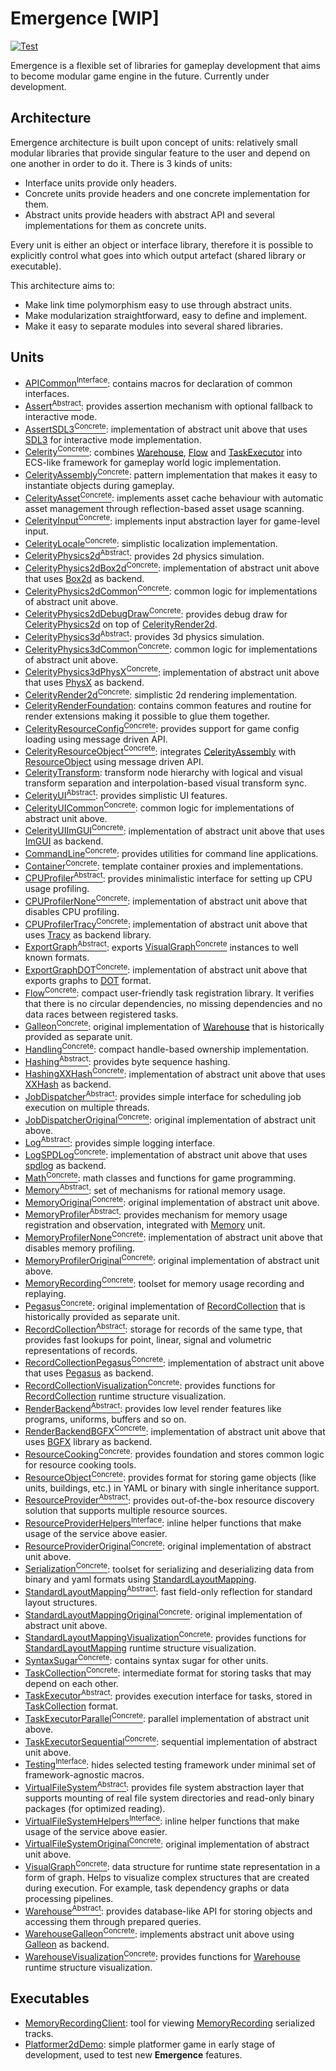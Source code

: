 # Emergence [WIP]

[![Test](https://github.com/KonstantinTomashevich/Emergence/actions/workflows/Test.yml/badge.svg?branch=master&event=push)](https://github.com/KonstantinTomashevich/Emergence/actions/workflows/Test.yml)

Emergence is a flexible set of libraries for gameplay development that aims to become modular game engine in the future.
Currently under development.

## Architecture

Emergence architecture is built upon concept of units: relatively small modular libraries that provide singular feature
to the user and depend on one another in order to do it. There is 3 kinds of units:

- Interface units provide only headers.
- Concrete units provide headers and one concrete implementation for them.
- Abstract units provide headers with abstract API and several implementations for them as concrete units.

Every unit is either an object or interface library, therefore it is possible to explicitly control what goes into
which output artefact (shared library or executable).

This architecture aims to:

- Make link time polymorphism easy to use through abstract units.
- Make modularization straightforward, easy to define and implement.
- Make it easy to separate modules into several shared libraries.

## Units

- [APICommon<sup>Interface</sup>](./Unit/APICommon): contains macros for declaration of common interfaces.
- [Assert<sup>Abstract</sup>](./Unit/Assert): provides assertion mechanism with optional fallback to interactive mode.
- [AssertSDL3<sup>Concrete</sup>](./Unit/AssertSDL3): implementation of abstract unit above that uses
  [SDL3](https://github.com/libsdl-org/SDL) for interactive mode implementation.
- [Celerity<sup>Concrete</sup>](./Unit/Celerity): combines [Warehouse](./Unit/Warehouse/README.md),
  [Flow](./Unit/Flow/README.md) and [TaskExecutor](./Unit/TaskExecutor/README.md) into ECS-like framework for gameplay
  world logic implementation.
- [CelerityAssembly<sup>Concrete</sup>](./Unit/CelerityAssembly/README.md): pattern implementation that makes
  it easy to instantiate objects during gameplay.
- [CelerityAsset<sup>Concrete</sup>](./Unit/CelerityAsset/README.md): implements asset cache behaviour with automatic
  asset management through reflection-based asset usage scanning.
- [CelerityInput<sup>Concrete</sup>](./Unit/CelerityInput/README.md): implements input abstraction layer for game-level
  input.
- [CelerityLocale<sup>Concrete</sup>](./Unit/CelerityLocale/README.md): simplistic localization implementation.
- [CelerityPhysics2d<sup>Abstract</sup>](./Unit/CelerityPhysics2d/README.md): provides 2d physics simulation.
- [CelerityPhysics2dBox2d<sup>Concrete</sup>](./Unit/CelerityPhysics2dBox2d/README.md): implementation of abstract unit
  above that uses [Box2d](https://box2d.org/) as backend.
- [CelerityPhysics2dCommon<sup>Concrete</sup>](./Unit/CelerityPhysics2dCommon/README.md): common logic for
  implementations of abstract unit above.
- [CelerityPhysics2dDebugDraw<sup>Concrete</sup>](./Unit/CelerityPhysics2dDebugDraw/README.md): provides debug draw for
  [CelerityPhysics2d](./Unit/CelerityPhysics2d/README.md) on top of
  [CelerityRender2d](./Unit/CelerityRender2d/README.md).
- [CelerityPhysics3d<sup>Abstract</sup>](./Unit/CelerityPhysics3d/README.md): provides 3d physics simulation.
- [CelerityPhysics3dCommon<sup>Concrete</sup>](./Unit/CelerityPhysics3dCommon/README.md): common logic for
  implementations of abstract unit above.
- [CelerityPhysics3dPhysX<sup>Concrete</sup>](./Unit/CelerityPhysics3dPhysX/README.md): implementation of abstract unit
  above that uses [PhysX](https://github.com/NVIDIAGameWorks/PhysX) as backend.
- [CelerityRender2d<sup>Concrete</sup>](./Unit/CelerityRender2d/README.md): simplistic 2d rendering implementation.
- [CelerityRenderFoundation](./Unit/CelerityRenderFoundation/README.md): contains common features and
  routine for render extensions making it possible to glue them together.
- [CelerityResourceConfig<sup>Concrete</sup>](./Unit/CelerityResourceConfig/README.md): provides support for game config
  loading using message driven API.
- [CelerityResourceObject<sup>Concrete</sup>](./Unit/CelerityResourceObject/README.md): integrates
  [CelerityAssembly](./Unit/CelerityAssembly/README.md) with
  [ResourceObject](./Unit/ResourceObject/README.md) using message driven API.
- [CelerityTransform](./Unit/CelerityTransform/README.md): transform node hierarchy with logical and
  visual transform separation and interpolation-based visual transform sync.
- [CelerityUI<sup>Abstract</sup>](./Unit/CelerityUI/README.md): provides simplistic UI features.
- [CelerityUICommon<sup>Concrete</sup>](./Unit/CelerityUICommon/README.md): common logic for
  implementations of abstract unit above.
- [CelerityUIImGUI<sup>Concrete</sup>](./Unit/CelerityUIImGUI/README.md): implementation of abstract unit
  above that uses [ImGUI](https://github.com/ocornut/imgui) as backend.
- [CommandLine<sup>Concrete</sup>](./Unit/CommandLine/README.md): provides utilities for command line applications.
- [Container<sup>Concrete</sup>](./Unit/Container/README.md): template container proxies and implementations.
- [CPUProfiler<sup>Abstract</sup>](./Unit/CPUProfiler/README.md): provides minimalistic interface for setting up CPU
  usage profiling.
- [CPUProfilerNone<sup>Concrete</sup>](./Unit/CPUProfilerNone/README.md): implementation of abstract unit above that
  disables CPU profiling.
- [CPUProfilerTracy<sup>Concrete</sup>](./Unit/CPUProfilerTracy/README.md): implementation of abstract unit above that
  uses [Tracy](https://github.com/wolfpld/tracy) as backend library.
- [ExportGraph<sup>Abstract</sup>](./Unit/ExportGraph/README.md): exports
  [VisualGraph<sup>Concrete</sup>](./Unit/VisualGraph/README.md) instances to well known formats.
- [ExportGraphDOT<sup>Concrete</sup>](./Unit/ExportGraphDOT/README.md): implementation of abstract unit above that
  exports graphs to [DOT](https://graphviz.org/doc/info/lang.html) format.
- [Flow<sup>Concrete</sup>](./Unit/Flow/README.md): compact user-friendly task registration library. It verifies that
  there is no circular dependencies, no missing dependencies and no data races between registered tasks.
- [Galleon<sup>Concrete</sup>](./Unit/Galleon/README.md): original implementation
  of [Warehouse](./Unit/Warehouse/README.md) that is historically provided as separate unit.
- [Handling<sup>Concrete</sup>](./Unit/Handling/README.md): compact handle-based ownership implementation.
- [Hashing<sup>Abstract</sup>](./Unit/Hashing/README.md): provides byte sequence hashing.
- [HashingXXHash<sup>Concrete</sup>](./Unit/HashingXXHash/README.md): implementation of abstract unit above that
  uses [XXHash](https://github.com/Cyan4973/xxHash) as backend.
- [JobDispatcher<sup>Abstract</sup>](./Unit/JobDispatcher/README.md): provides simple interface for scheduling job
  execution on multiple threads.
- [JobDispatcherOriginal<sup>Concrete</sup>](./Unit/JobDispatcherOriginal/README.md): original implementation of
  abstract unit above.
- [Log<sup>Abstract</sup>](./Unit/Log/README.md): provides simple logging interface.
- [LogSPDLog<sup>Concrete</sup>](./Unit/LogSPDLog/README.md): implementation of abstract unit above that
  uses [spdlog](https://github.com/gabime/spdlog) as backend.
- [Math<sup>Concrete</sup>](./Unit/Math/README.md): math classes and functions for game programming.
- [Memory<sup>Abstract</sup>](./Unit/Memory/README.md): set of mechanisms for rational memory usage.
- [MemoryOriginal<sup>Concrete</sup>](./Unit/MemoryOriginal/README.md): original implementation of abstract unit above.
- [MemoryProfiler<sup>Abstract</sup>](./Unit/MemoryProfiler/README.md): provides mechanism for memory usage registration
  and observation, integrated with [Memory](./Unit/Memory/README.md) unit.
- [MemoryProfilerNone<sup>Concrete</sup>](./Unit/MemoryProfilerNone/README.md): implementation of abstract unit above
  that disables memory profiling.
- [MemoryProfilerOriginal<sup>Concrete</sup>](./Unit/MemoryProfilerOriginal/README.md): original implementation of
  abstract unit above.
- [MemoryRecording<sup>Concrete</sup>](./Unit/MemoryRecording/README.md): toolset for memory usage recording and
  replaying.
- [Pegasus<sup>Concrete</sup>](./Unit/Pegasus/README.md): original implementation
  of [RecordCollection](./Unit/RecordCollection/README.md) that is historically provided as separate unit.
- [RecordCollection<sup>Abstract</sup>](./Unit/RecordCollection/README.md): storage for records of the same type, that
  provides fast lookups for point, linear, signal and volumetric representations of records.
- [RecordCollectionPegasus<sup>Concrete</sup>](./Unit/RecordCollectionPegasus/README.md): implementation of abstract
  unit above that uses [Pegasus](./Unit/Pegasus/README.md) as backend.
- [RecordCollectionVisualization<sup>Concrete</sup>](./Unit/RecordCollectionVisualization/README.md): provides functions
  for [RecordCollection](./Unit/RecordCollection/README.md) runtime structure visualization.
- [RenderBackend<sup>Abstract</sup>](./Unit/RenderBackend/README.md): provides low level render features like programs,
  uniforms, buffers and so on.
- [RenderBackendBGFX<sup>Concrete</sup>](./Unit/RenderBackendBGFX/README.md): implementation of abstract unit above that
  uses [BGFX](https://github.com/bkaradzic/bgfx) library as backend.
- [ResourceCooking<sup>Concrete</sup>](./Unit/ResourceCooking/README.md): provides foundation and stores common logic
  for resource cooking tools.
- [ResourceObject<sup>Concrete</sup>](./Unit/ResourceObject/README.md): provides format for storing game objects (like
  units, buildings, etc.) in YAML or binary with single inheritance support.
- [ResourceProvider<sup>Abstract</sup>](./Unit/ResourceProvider/README.md): provides out-of-the-box resource discovery
  solution that supports multiple resource sources.
- [ResourceProviderHelpers<sup>Interface</sup>](./Unit/ResourceProviderHelpers/README.md): inline helper functions that
  make usage of the service above easier.
- [ResourceProviderOriginal<sup>Concrete</sup>](./Unit/ResourceProviderOriginal/README.md): original implementation of
  abstract unit above.
- [Serialization<sup>Concrete</sup>](./Unit/Serialization/README.md): toolset for serializing and deserializing data
  from binary and yaml formats using [StandardLayoutMapping](./Unit/StandardLayoutMapping/README.md).
- [StandardLayoutMapping<sup>Abstract</sup>](./Unit/StandardLayoutMapping/README.md): fast field-only reflection for
  standard layout structures.
- [StandardLayoutMappingOriginal<sup>Concrete</sup>](./Unit/StandardLayoutMappingOriginal/README.md): original
  implementation of abstract unit above.
- [StandardLayoutMappingVisualization<sup>Concrete</sup>](./Unit/StandardLayoutMappingVisualization/README.md): provides
  functions for [StandardLayoutMapping](./Unit/StandardLayoutMapping/README.md) runtime structure visualization.
- [SyntaxSugar<sup>Concrete</sup>](./Unit/SyntaxSugar/README.md): contains syntax sugar for other units.
- [TaskCollection<sup>Concrete</sup>](./Unit/TaskCollection/README.md): intermediate format for storing tasks that may
  depend on each other.
- [TaskExecutor<sup>Abstract</sup>](./Unit/TaskExecutor/README.md): provides execution interface for tasks, stored
  in [TaskCollection](./Unit/TaskCollection/README.md) format.
- [TaskExecutorParallel<sup>Concrete</sup>](./Unit/TaskExecutorParallel/README.md): parallel implementation of abstract
  unit above.
- [TaskExecutorSequential<sup>Concrete</sup>](./Unit/TaskExecutorSequential/README.md): sequential implementation of
  abstract unit above.
- [Testing<sup>Interface</sup>](./Unit/Testing/README.md): hides selected testing framework under minimal set of
  framework-agnostic macros.
- [VirtualFileSystem<sup>Abstract</sup>](./Unit/VirtualFileSystem/README.md): provides file system abstraction layer
  that supports mounting of real file system directories and read-only binary packages (for optimized reading).
- [VirtualFileSystemHelpers<sup>Interface</sup>](./Unit/VirtualFileSystemHelpers/README.md): inline helper functions
  that make usage of the service above easier.
- [VirtualFileSystemOriginal<sup>Concrete</sup>](./Unit/VirtualFileSystemOriginal/README.md): original implementation of
  abstract unit above.
- [VisualGraph<sup>Concrete</sup>](./Unit/VisualGraph/README.md): data structure for runtime state representation in a
  form of graph. Helps to visualize complex structures that are created during execution. For example, task dependency
  graphs or data processing pipelines.
- [Warehouse<sup>Abstract</sup>](./Unit/Warehouse/README.md): provides database-like API for storing objects and
  accessing them through prepared queries.
- [WarehouseGalleon<sup>Concrete</sup>](./Unit/WarehouseGalleon/README.md): implements abstract unit above
  using [Galleon](./Unit/Galleon/README.md) as backend.
- [WarehouseVisualization<sup>Concrete</sup>](./Unit/WarehouseVisualization/README.md): provides functions
  for [Warehouse](./Unit/Warehouse/README.md) runtime structure visualization.

## Executables

- [MemoryRecordingClient](./Executable/MemoryRecordingClient/README.md):
  tool for viewing [MemoryRecording](./Unit/MemoryRecording/README.md) serialized tracks.
- [Platformer2dDemo](./Executable/Platformer2dDemo/README.md): simple platformer game in early stage of development,
  used to test new **Emergence** features.
